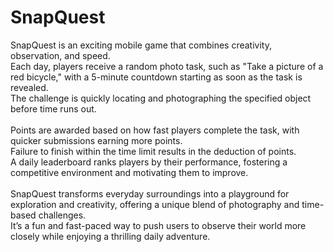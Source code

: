 # SnapQuest

SnapQuest is an exciting mobile game that combines creativity, observation, and speed. <br>
Each day, players receive a random photo task, such as "Take a picture of a red bicycle," with a 5-minute countdown starting as soon as the task is revealed.<br>
The challenge is quickly locating and photographing the specified object before time runs out.<br><br>
Points are awarded based on how fast players complete the task, with quicker submissions earning more points. <br>
Failure to finish within the time limit results in the deduction of points.<br>
A daily leaderboard ranks players by their performance, fostering a competitive environment and motivating them to improve.<br><br>
SnapQuest transforms everyday surroundings into a playground for exploration and creativity, offering a unique blend of photography and time-based challenges. <br>
It’s a fun and fast-paced way to push users to observe their world more closely while enjoying a thrilling daily adventure.
